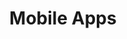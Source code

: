 ---
title: Mobile Apps
layout: section
master_category: false
subarticles:
  - title: Mobile Delivery Network
  - title: In-app review of your iOS app
  - title: In-app review of your Android app
migration-checklist:
  internal-links: true
  images: false
  FAQs: false
  related: false
  reviewed: false
---